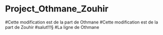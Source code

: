 # Project_Othmane_Zouhir
#Cette modification est de la part de Othmane
#Cette modification est de la part de Zouhir
#salut!!!§
#La ligne de Othmane